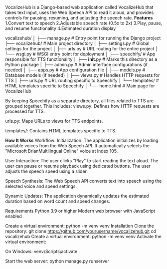 VocalizeHub is a Django-based web application called VocalizeHub that takes text input, uses the Web Speech API to read it aloud, and provides controls for pausing, resuming, and adjusting the speech rate.
**Features**
1.Convert text to speech
2.Adjustable speech rate (0.5x to 2x)
3.Play, pause, and resume functionality
4.Estimated duration display

vocalizehub/
│
├── manage.py                # Entry point for running the Django project
├── vocalizehub/             # Main project directory
│   ├── settings.py          # Global settings for the project
│   ├── urls.py              # URL routing for the entire project
│   └── wsgi.py              # WSGI entry point for deployment
│
├── speechify/               # App responsible for TTS functionality
│   ├── __init__.py          # Marks this directory as a Python package
│   ├── admin.py             # Admin interface configurations (if needed)
│   ├── apps.py              # App configuration file
│   ├── models.py            # Database models (if needed)
│   ├── views.py             # Handles HTTP requests for TTS
│   ├── urls.py              # URL routing specific to Speechify
│   └── templates/           # HTML templates specific to Speechify
│       └── home.html        # Main page for VocalizeHub

By keeping Speechify as a separate directory, all files related to TTS are grouped together.
This includes:
views.py: Defines how HTTP requests are processed for TTS.

urls.py: Maps URLs to views for TTS endpoints.

templates/: Contains HTML templates specific to TTS.



**How It Works**
Workflow:
Initialization:
The application initializes by loading available voices from the Web Speech API.
It automatically selects the "Microsoft BrianMultilingual Online" voice at index 105.

User Interaction:
The user clicks "Play" to start reading the text aloud.
The user can pause or resume playback using dedicated buttons.
The user adjusts the speech speed using a slider.

Speech Synthesis:
The Web Speech API converts text into speech using the selected voice and speed settings.

Dynamic Updates:
The application dynamically updates the estimated duration based on word count and speed changes.

Requirements
Python 3.9 or higher
Modern web browser with JavaScript enabled


Create a virtual environment:
python -m venv venv
Installation
Clone the repository:
git clone https://github.com/yourusername/vocalizehub.git
cd vocalizehub
Create a virtual environment:
python -m venv venv
Activate the virtual environment:

On Windows:
venv\Scripts\activate


Start the web server:
python manage.py runserver
